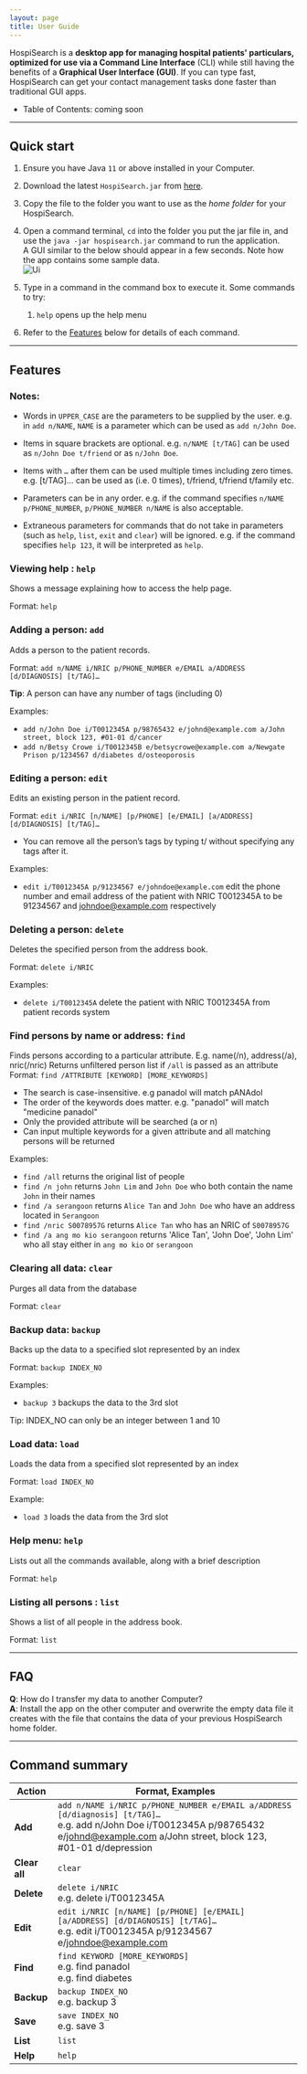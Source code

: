 ```yaml
---
layout: page
title: User Guide
---
```


HospiSearch is a **desktop app for managing hospital patients' particulars, optimized for use via a Command Line Interface** 
(CLI) while still having the benefits of a **Graphical User Interface (GUI)**. If you can type fast, HospiSearch can get your contact management tasks done faster than traditional GUI apps.

* Table of Contents: coming soon

--------------------------------------------------------------------------------------------------------------------

## Quick start

1. Ensure you have Java `11` or above installed in your Computer.

2. Download the latest `HospiSearch.jar` from [here](https://github.com/AY2223S2-CS2103T-T11-4/tp/releases).

3. Copy the file to the folder you want to use as the _home folder_ for your HospiSearch.

4. Open a command terminal, `cd` into the folder you put the jar file in, and use the `java -jar hospisearch.jar` command to run the application.<br>
   A GUI similar to the below should appear in a few seconds. Note how the app contains some sample data.<br>
   ![Ui](images/Ui.png)
5. Type in a command in the command box to execute it. Some commands to try:
   1. `help` opens up the help menu
6. Refer to the [Features](#features) below for details of each command.

--------------------------------------------------------------------------------------------------------------------

## Features

### Notes:
- Words in `UPPER_CASE` are the parameters to be supplied by the user. 
e.g. in `add n/NAME`, `NAME` is a parameter which can be used as `add n/John Doe`.

- Items in square brackets are optional.
e.g. `n/NAME [t/TAG]` can be used as `n/John Doe t/friend` or as `n/John Doe`.

- Items with `…` after them can be used multiple times including zero times.
e.g. [t/TAG]…​ can be used as   (i.e. 0 times), t/friend, t/friend t/family etc.
- Parameters can be in any order.
  e.g. if the command specifies `n/NAME p/PHONE_NUMBER`, `p/PHONE_NUMBER n/NAME` is also acceptable.
- Extraneous parameters for commands that do not take in parameters (such as `help`, `list`, `exit` and `clear`) will be ignored.
  e.g. if the command specifies `help 123`, it will be interpreted as `help`.




  
### Viewing help : `help`

Shows a message explaining how to access the help page.

Format: `help`


### Adding a person: `add`

Adds a person to the patient records.

Format: `add n/NAME i/NRIC p/PHONE_NUMBER e/EMAIL a/ADDRESS [d/DIAGNOSIS] [t/TAG]…`


**Tip**: A person can have any number of tags (including 0)


Examples:
* `add n/John Doe i/T0012345A p/98765432 e/johnd@example.com a/John street, block 123, #01-01 d/cancer`
* `add n/Betsy Crowe i/T0012345B e/betsycrowe@example.com a/Newgate Prison p/1234567 d/diabetes d/osteoporosis`



### Editing a person: `edit`

Edits an existing person in the patient record.

Format: `edit i/NRIC [n/NAME] [p/PHONE] [e/EMAIL] [a/ADDRESS] [d/DIAGNOSIS] [t/TAG]…​`

* You can remove all the person’s tags by typing t/ without specifying any tags after it.

Examples:
* `edit i/T0012345A p/91234567 e/johndoe@example.com` edit the phone number and email address of the patient with NRIC T0012345A to be 91234567 and johndoe@example.com respectively


### Deleting a person: `delete`

Deletes the specified person from the address book.

Format: `delete i/NRIC`

Examples:
* `delete i/T0012345A` delete the patient with NRIC T0012345A from patient records system

### Find persons by name or address: `find`

Finds persons according to a particular attribute. E.g. name(/n), address(/a), nric(/nric)
Returns unfiltered person list if `/all` is passed as an attribute
Format: `find /ATTRIBUTE [KEYWORD] [MORE_KEYWORDS]`


* The search is case-insensitive. e.g panadol will match pANAdol
* The order of the keywords does matter. e.g. "panadol" will match "medicine panadol"
* Only the provided attribute will be searched (a or n)
* Can input multiple keywords for a given attribute and all matching persons will be returned


Examples:
* `find /all` returns the original list of people
* `find /n john` returns `John Lim` and `John Doe` who both contain the name `John` in their names
* `find /a serangoon` returns `Alice Tan` and `John Doe` who have an address located in `Serangoon`
* `find /nric S0078957G` returns `Alice Tan` who has an NRIC of `S0078957G`
* `find /a ang mo kio serangoon` returns 'Alice Tan', 'John Doe', 'John Lim' who all stay either in `ang mo kio` or  `serangoon`
  

### Clearing all data: `clear`
Purges all data from the database

Format: `clear`

### Backup data: `backup`
Backs up the data to a specified slot represented by an index

Format: `backup INDEX_NO`

Examples:
* `backup 3` backups the data to the 3rd slot

Tip: INDEX_NO can only be an integer between 1 and 10

### Load data: `load`
Loads the data from a specified slot represented by an index

Format: `load INDEX_NO`

Example: 
* `load 3` loads the data from the 3rd slot

### Help menu: `help`
Lists out all the commands available, along with a brief description

Format: `help`

### Listing all persons : `list`

Shows a list of all people in the address book.

Format: `list`




--------------------------------------------------------------------------------------------------------------------

## FAQ

**Q**: How do I transfer my data to another Computer?<br>
**A**: Install the app on the other computer and overwrite the empty data file it creates with the file that contains the data of your previous HospiSearch home folder.

--------------------------------------------------------------------------------------------------------------------

## Command summary

| Action        | Format, Examples                                                                                                                                                                                |
|---------------|-------------------------------------------------------------------------------------------------------------------------------------------------------------------------------------------------|
| **Add**       | `add n/NAME i/NRIC p/PHONE_NUMBER e/EMAIL a/ADDRESS [d/diagnosis] [t/TAG]…​` <br/> e.g. add n/John Doe i/T0012345A p/98765432 e/johnd@example.com a/John street, block 123, #01-01 d/depression |                                                                                                                                                      |
| **Clear all** | `clear`                                                                                                                                                                                         |
| **Delete**    | `delete i/NRIC` <br/> e.g. delete i/T0012345A                                                                                                                                                   |
| **Edit**      | `edit i/NRIC [n/NAME] [p/PHONE] [e/EMAIL] [a/ADDRESS] [d/DIAGNOSIS] [t/TAG]…​` <br/> e.g. edit i/T0012345A p/91234567 e/johndoe@example.com                                                     |
| **Find**      | `find KEYWORD [MORE_KEYWORDS]` <br/> e.g. find panadol <br/> e.g. find diabetes                                                                                                                 |
| **Backup**    | `backup INDEX_NO` <br/> e.g. backup 3                                                                                                                                                           |
| **Save**      | `save INDEX_NO` <br/> e.g. save 3                                                                                                                                                               |
| **List**      | `list`                                                                                                                                                                                          |
| **Help**      | `help`                                                                                                                                                                                          |
